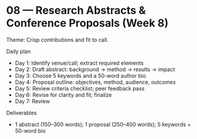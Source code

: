 # 08 — Research Abstracts & Conference Proposals (Week 8)

Theme: Crisp contributions and fit to call.

Daily plan
- Day 1: Identify venue/call; extract required elements
- Day 2: Draft abstract: background → method → results → impact
- Day 3: Choose 5 keywords and a 50-word author bio
- Day 4: Proposal outline: objectives, method, audience, outcomes
- Day 5: Review criteria checklist; peer feedback pass
- Day 6: Revise for clarity and fit; finalize
- Day 7: Review

Deliverables
- 1 abstract (150–300 words); 1 proposal (250–400 words); 5 keywords + 50-word bio
